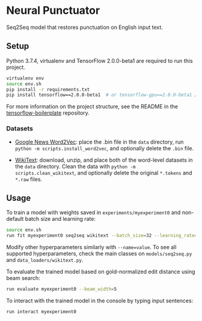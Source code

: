 # Neural Punctuator

Seq2Seq model that restores punctuation on English input text.

## Setup

Python 3.7.4, virtualenv and TensorFlow 2.0.0-beta1 are required to run this project.
```bash
virtualenv env
source env.sh
pip install -r requirements.txt
pip install tensorflow==2.0.0-beta1  # or tensorflow-gpu==2.0.0-beta1 / custom wheel
```

For more information on the project structure, see the README in the [tensorflow-boilerplate](https://github.com/danielwatson6/tensorflow-boilerplate) repository.

### Datasets

- [Google News Word2Vec](https://drive.google.com/file/d/0B7XkCwpI5KDYNlNUTTlSS21pQmM/edit?usp=sharing): place the .bin file in the `data` directory, run `python -m scripts.install_word2vec`, and optionally delete the `.bin` file.

- [WikiText](https://blog.einstein.ai/the-wikitext-long-term-dependency-language-modeling-dataset/): download, unzip, and place both of the word-level datasets in the `data` directory. Clean the data with `python -m scripts.clean_wikitext`, and optionally delete the original `*.tokens` and `*.raw` files.

## Usage

To train a model with weights saved in `experiments/myexperiment0` and non-default batch size and learning rate:

```bash
source env.sh
run fit myexperiment0 seq2seq wikitext --batch_size=32 --learning_rate=0.001
```

Modify other hyperparameters similarly with `--name=value`. To see all supported hyperparameters, check the main classes on `models/seq2seq.py` and `data_loaders/wikitext.py`.

To evaluate the trained model based on gold-normalized edit distance using beam search:
```bash
run evaluate myexperiment0 --beam_width=5
```

To interact with the trained model in the console by typing input sentences:
```bash
run interact myexperiment0
```
